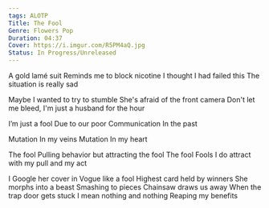 ```yaml
---
tags: ALOTP
Title: The Fool
Genre: Flowers Pop
Duration: 04:37
Cover: https://i.imgur.com/R5PM4aQ.jpg
Status: In Progress/Unreleased
---
```


A gold lamé suit
Reminds me to block nicotine
I thought I had failed this
The situation is really sad

Maybe I wanted to try to stumble
She's afraid of the front camera
Don't let me bleed, I'm just a husband for the hour

I’m just a fool
Due to our poor
Communication
In the past

Mutation
In my veins
Mutation
In my heart

The fool
Pulling behavior but attracting the fool
The fool
Fools I do attract with my pull and my act

I Google her cover in Vogue like a fool
Highest card held by winners
She morphs into a beast
Smashing to pieces
Chainsaw draws us away 
When the trap door gets stuck
I mean nothing and nothing
Reaping my benefits